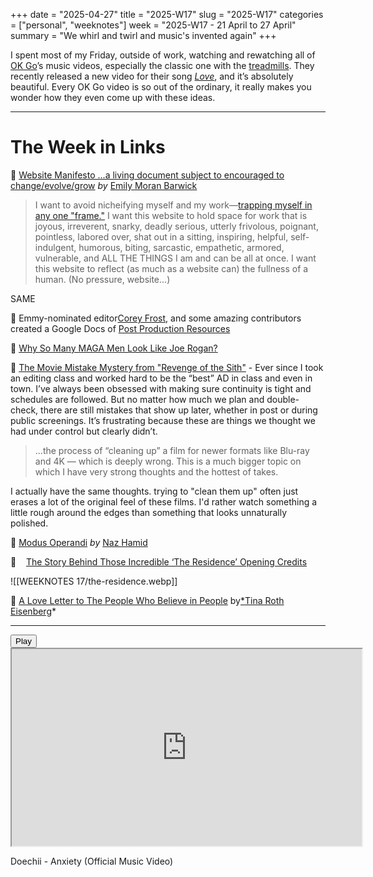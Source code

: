 +++
date = "2025-04-27"
title = "2025-W17"
slug = "2025-W17"
categories = ["personal", "weeknotes"]
week = "2025-W17 - 21 April to 27 April"
summary = "We whirl and twirl and music's invented again"
+++

I spent most of my Friday, outside of work, watching and rewatching all of [OK Go](https://okgo.net/)’s music videos, especially the classic one with the [treadmills](https://www.youtube.com/watch?v=dTAAsCNK7RA). They recently released a new video for their song *[Love](https://www.youtube.com/watch?v=gz9BRl7DVSM)*, and it’s absolutely beautiful. Every OK Go video is so out of the ordinary, it really makes you wonder how they even come up with these ideas.

---

# The Week in Links

🔗 [Website Manifesto ...a living document subject to encouraged to change/evolve/grow](https://fromemily.com/website-manifesto/?ref=krabf.com) *by* [Emily Moran Barwick](https://fromemily.com/?ref=krabf.com)
> I want to avoid nicheifying myself and my work—[trapping myself in any one "frame."](https://fromemily.com/hi-im-terrified/#hi-im-existentially-angsty-as-fuck) I want this website to hold space for work that is joyous, irreverent, snarky, deadly serious, utterly frivolous, poignant, pointless, labored over, shat out in a sitting, inspiring, helpful, self-indulgent, humorous, biting, sarcastic, empathetic, armored, vulnerable, and ALL THE THINGS I am and can be all at once. I want this website to reflect (as much as a website can) the fullness of a human. (No pressure, website...)

SAME

🔗 Emmy-nominated editor[Corey Frost](https://coreyscottfrost.com/ref?ref=krabf), and some amazing contributors created a Google Docs of [Post Production Resources](https://docs.google.com/document/d/1JwC-vxZVjY3DaoqTMwSaElK6JBxsI7fcxgGp2zR4Sdw/edit?usp=sharing)

🔗 [Why So Many MAGA Men Look Like Joe Rogan?](https://www.bloomberg.com/features/2025-maga-man-style-history/?accessToken=eyJhbGciOiJIUzI1NiIsInR5cCI6IkpXVCJ9.eyJzb3VyY2UiOiJTdWJzY3JpYmVyR2lmdGVkQXJ0aWNsZSIsImlhdCI6MTc0NTM0NDQzNiwiZXhwIjoxNzQ1OTQ5MjM2LCJhcnRpY2xlSWQiOiJTVjRDMFlEV1gyUFMwMCIsImJjb25uZWN0SWQiOiI3MDQyN0U3REVGMkM0MDEzODNCNDUzRjAyNUE2NDc3NyJ9.Dz_Hi1MxGYvJ_qBc8Zo4A6QLZtNuodQ6CmKMogK4vgo&leadSource=uverify+wall)

🔗 [The Movie Mistake Mystery from "Revenge of the Sith"](https://fxrant.blogspot.com/2025/04/the-movie-mistake-mystery-from-revenge.html) -  Ever since I took an editing class and worked hard to be the “best” AD in class and even in town. I’ve always been obsessed with making sure continuity is tight and schedules are followed. But no matter how much we plan and double-check, there are still mistakes that show up later, whether in post or during public screenings. It’s frustrating because these are things we thought we had under control but clearly didn’t.
> ...the process of “cleaning up” a film for newer formats like Blu-ray and 4K — which is deeply wrong. This is a much bigger topic on which I have very strong thoughts and the hottest of takes.

I actually have the same thoughts. trying to "clean them up" often just erases a lot of the original feel of these films. I'd rather watch something a little rough around the edges than something that looks unnaturally polished.

🔗 [Modus Operandi](https://nazhamid.com/journal/modus-operandi/?ref=krabf.com) *by* [Naz Hamid](https://nazhamid.com/?ref=krabf.com)

🔗    [The Story Behind Those Incredible ‘The Residence’ Opening Credits](https://www.shondaland.com/shondaland-series/the-residence/the-story-behind-those-incredible-the-residence-opening-credits)

![[WEEKNOTES 17/the-residence.webp]]

🔗 [A Love Letter to The People Who Believe in People](https://creativemornings.com/blog/a-love-letter-to-the-people-who-believe-in-people/?ref=krabf.com) by[*Tina Roth Eisenberg](https://www.swiss-miss.com/?ref=krabf.com)*

---

<lite-youtube videoid="riCP9x31Kuk" style="background-image: url(&quot;https://i.ytimg.com/vi/riCP9x31Kuk/hqdefault.jpg&quot;);" class="lyt-activated"><button type="button" class="lty-playbtn"><span class="lyt-visually-hidden">Play</span></button><iframe width="560" height="315" title="Play" allow="accelerometer; autoplay; encrypted-media; gyroscope; picture-in-picture" allowfullscreen="" src="https://www.youtube-nocookie.com/embed/riCP9x31Kuk?autoplay"></iframe></lite-youtube>

Doechii - Anxiety (Official Music Video)